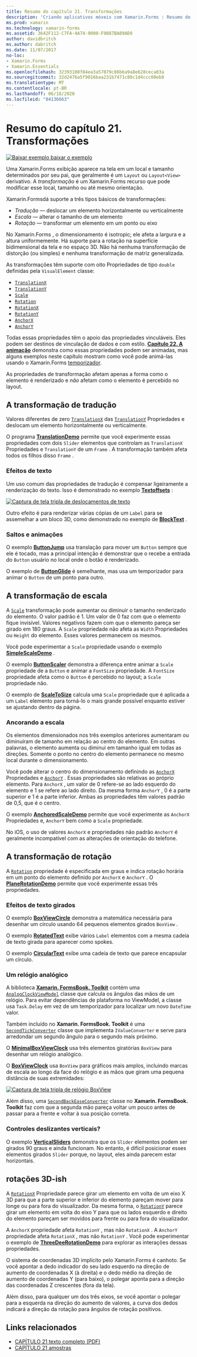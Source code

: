 ```yaml
---
title: Resumo do capítulo 21. Transformações
description: 'Criando aplicativos móveis com Xamarin.Forms : Resumo do capítulo 21. Transformações'
ms.prod: xamarin
ms.technology: xamarin-forms
ms.assetid: 3642F112-C7FA-4A74-9000-F9087BA89AD9
author: davidbritch
ms.author: dabritch
ms.date: 11/07/2017
no-loc:
- Xamarin.Forms
- Xamarin.Essentials
ms.openlocfilehash: 32393108f84ea3a57079c86b6a9a8e628ceca03a
ms.sourcegitcommit: 32d2476a5f9016baa231b7471c88c1d4ccc08eb8
ms.translationtype: MT
ms.contentlocale: pt-BR
ms.lasthandoff: 06/18/2020
ms.locfileid: "84136663"
---
```

# <a name="summary-of-chapter-21-transforms"></a>Resumo do capítulo 21. Transformações

[![Baixar exemplo ](~/media/shared/download.png) baixar o exemplo](https://github.com/xamarin/xamarin-forms-book-samples/tree/master/Chapter21)

Uma Xamarin.Forms exibição aparece na tela em um local e tamanho determinados por seu pai, que geralmente é um `Layout` ou `Layout<View>` derivativo. A *transformação* é um Xamarin.Forms recurso que pode modificar esse local, tamanho ou até mesmo orientação.

Xamarin.Formsdá suporte a três tipos básicos de transformações:

- *Tradução* &mdash; deslocar um elemento horizontalmente ou verticalmente
- *Escala* &mdash; alterar o tamanho de um elemento
- *Rotação* &mdash; transformar um elemento em um ponto ou eixo

No Xamarin.Forms , o dimensionamento é isotropic; ele afeta a largura e a altura uniformemente. Há suporte para a rotação na superfície bidimensional da tela e no espaço 3D. Não há nenhuma transformação de distorção (ou simples) e nenhuma transformação de matriz generalizada.

As transformações têm suporte com oito Propriedades de tipo `double` definidas pela `VisualElement` classe:

- [`TranslationX`](xref:Xamarin.Forms.VisualElement.TranslationX)
- [`TranslationY`](xref:Xamarin.Forms.VisualElement.TranslationY)
- [`Scale`](xref:Xamarin.Forms.VisualElement.Scale)
- [`Rotation`](xref:Xamarin.Forms.VisualElement.Rotation)
- [`RotationX`](xref:Xamarin.Forms.VisualElement.RotationX)
- [`RotationY`](xref:Xamarin.Forms.VisualElement.RotationY)
- [`AnchorX`](xref:Xamarin.Forms.VisualElement.AnchorX)
- [`AnchorY`](xref:Xamarin.Forms.VisualElement.AnchorY)

Todas essas propriedades têm o apoio das propriedades vinculáveis. Eles podem ser destinos de vinculação de dados e com estilo. [**Capítulo 22. A animação**](~/xamarin-forms/creating-mobile-apps-xamarin-forms/summaries/chapter22.md) demonstra como essas propriedades podem ser animadas, mas alguns exemplos neste capítulo mostram como você pode animá-las usando o Xamarin.Forms [temporizador](~/xamarin-forms/platform/device.md#devicestarttimer).

As propriedades de transformação afetam apenas a forma como o elemento é renderizado e *não* afetam como o elemento é percebido no layout.

## <a name="the-translation-transform"></a>A transformação de tradução

Valores diferentes de zero [`TranslationX`](xref:Xamarin.Forms.VisualElement.TranslationX) das [`TranslationY`](xref:Xamarin.Forms.VisualElement.TranslationY) Propriedades e deslocam um elemento horizontalmente ou verticalmente.

O programa [**TranslationDemo**](https://github.com/xamarin/xamarin-forms-book-samples/tree/master/Chapter21/TranslationDemo) permite que você experimente essas propriedades com dois `Slider` elementos que controlam as `TranslationX` Propriedades e `TranslationY` de um `Frame` . A transformação também afeta todos os filhos disso `Frame` .

### <a name="text-effects"></a>Efeitos de texto

Um uso comum das propriedades de tradução é compensar ligeiramente a renderização do texto. Isso é demonstrado no exemplo [**Textoffsets**](https://github.com/xamarin/xamarin-forms-book-samples/tree/master/Chapter21/TextOffsets) :

[![Captura de tela tripla de deslocamentos de texto](images/ch21fg03-small.png "Deslocamentos de texto")](images/ch21fg03-large.png#lightbox "Deslocamentos de texto")

Outro efeito é para renderizar várias cópias de um `Label` para se assemelhar a um bloco 3D, como demonstrado no exemplo de [**BlockText**](https://github.com/xamarin/xamarin-forms-book-samples/tree/master/Chapter21/BlockText) .

### <a name="jumps-and-animations"></a>Saltos e animações

O exemplo [**ButtonJump**](https://github.com/xamarin/xamarin-forms-book-samples/tree/master/Chapter21/ButtonJump) usa translação para mover um `Button` sempre que ele é tocado, mas a principal intenção é demonstrar que o recebe a entrada do `Button` usuário no local onde o botão é renderizado.

O exemplo de [**ButtonGlide**](https://github.com/xamarin/xamarin-forms-book-samples/tree/master/Chapter21/ButtonGlide) é semelhante, mas usa um temporizador para animar o `Button` de um ponto para outro.

## <a name="the-scale-transform"></a>A transformação de escala

A [`Scale`](xref:Xamarin.Forms.VisualElement.Scale) transformação pode aumentar ou diminuir o tamanho renderizado do elemento. O valor padrão é 1. Um valor de 0 faz com que o elemento fique invisível. Valores negativos fazem com que o elemento pareça ser girado em 180 graus. A `Scale` propriedade não afeta as `Width` Propriedades ou `Height` do elemento. Esses valores permanecem os mesmos.

Você pode experimentar a `Scale` propriedade usando o exemplo [**SimpleScaleDemo**](https://github.com/xamarin/xamarin-forms-book-samples/tree/master/Chapter21/SimpleScaleDemo) .

O exemplo [**ButtonScaler**](https://github.com/xamarin/xamarin-forms-book-samples/tree/master/Chapter21/ButtonScaler) demonstra a diferença entre animar a `Scale` propriedade de a `Button` e animar a `FontSize` propriedade. A `FontSize` propriedade afeta como o `Button` é percebido no layout; a `Scale` propriedade não.

O exemplo de [**ScaleToSize**](https://github.com/xamarin/xamarin-forms-book-samples/tree/master/Chapter21/ScaleToSize) calcula uma `Scale` propriedade que é aplicada a um `Label` elemento para torná-lo o mais grande possível enquanto estiver se ajustando dentro da página.

### <a name="anchoring-the-scale"></a>Ancorando a escala

Os elementos dimensionados nos três exemplos anteriores aumentaram ou diminuíram de tamanho em relação ao centro do elemento. Em outras palavras, o elemento aumenta ou diminui em tamanho igual em todas as direções. Somente o ponto no centro do elemento permanece no mesmo local durante o dimensionamento.

Você pode alterar o centro do dimensionamento definindo as [`AnchorX`](xref:Xamarin.Forms.VisualElement.AnchorX) Propriedades e [`AnchorY`](xref:Xamarin.Forms.VisualElement.AnchorY) . Essas propriedades são relativas ao próprio elemento. Para `AnchorX` , um valor de 0 refere-se ao lado esquerdo do elemento e 1 se refere ao lado direito. Da mesma forma `AnchorY` , 0 é a parte superior e 1 é a parte inferior. Ambas as propriedades têm valores padrão de 0,5, que é o centro.

O exemplo [**AnchoredScaleDemo**](https://github.com/xamarin/xamarin-forms-book-samples/tree/master/Chapter21/AnchoredScaleDemo) permite que você experimente as `AnchorX` Propriedades e, `AnchorY` bem como a `Scale` propriedade.

No iOS, o uso de valores `AnchorX` e propriedades não padrão `AnchorY` é geralmente incompatível com as alterações de orientação do telefone.

## <a name="the-rotation-transform"></a>A transformação de rotação

A [`Rotation`](xref:Xamarin.Forms.VisualElement.Rotation) propriedade é especificada em graus e indica rotação horária em um ponto do elemento definido por `AnchorX` e `AnchorY` . O [**PlaneRotationDemo**](https://github.com/xamarin/xamarin-forms-book-samples/tree/master/Chapter21/PlaneRotationDemo) permite que você experimente essas três propriedades.

### <a name="rotated-text-effects"></a>Efeitos de texto girados

O exemplo [**BoxViewCircle**](https://github.com/xamarin/xamarin-forms-book-samples/tree/master/Chapter21/BoxViewCircle) demonstra a matemática necessária para desenhar um círculo usando 64 pequenos elementos girados `BoxView` .

O exemplo [**RotatedText**](https://github.com/xamarin/xamarin-forms-book-samples/tree/master/Chapter21/RotatedText) exibe vários `Label` elementos com a mesma cadeia de texto girada para aparecer como spokes.

O exemplo [**CircularText**](https://github.com/xamarin/xamarin-forms-book-samples/tree/master/Chapter21/CircularText) exibe uma cadeia de texto que parece encapsular um círculo.

### <a name="an-analog-clock"></a>Um relógio analógico

A biblioteca [**Xamarin. FormsBook. Toolkit**](https://github.com/xamarin/xamarin-forms-book-samples/tree/master/Libraries/Xamarin.FormsBook.Toolkit) contém uma [`AnalogClockViewModel`](https://github.com/xamarin/xamarin-forms-book-samples/blob/master/Libraries/Xamarin.FormsBook.Toolkit/Xamarin.FormsBook.Toolkit/AnalogClockViewModel.cs) classe que calcula os ângulos das mãos de um relógio. Para evitar dependências de plataforma no ViewModel, a classe usa `Task.Delay` em vez de um temporizador para localizar um novo `DateTime` valor.

Também incluído no **Xamarin. FormsBook. Toolkit** é uma [`SecondTickConverter`](https://github.com/xamarin/xamarin-forms-book-samples/blob/master/Libraries/Xamarin.FormsBook.Toolkit/Xamarin.FormsBook.Toolkit/SecondTickConverter.cs) classe que implementa `IValueConverter` e serve para arredondar um segundo ângulo para o segundo mais próximo.

O [**MinimalBoxViewClock**](https://github.com/xamarin/xamarin-forms-book-samples/tree/master/Chapter21/MinimalBoxViewClock) usa três elementos giratórias `BoxView` para desenhar um relógio analógico.

O [**BoxViewClock**](https://github.com/xamarin/xamarin-forms-book-samples/tree/master/Chapter21/BoxViewClock) usa `BoxView` para gráficos mais amplos, incluindo marcas de escala ao longo da face do relógio e as mãos que giram uma pequena distância de suas extremidades:

[![Captura de tela tripla de relógio BoxView](images/ch21fg17-small.png "Face do relógio analógico")](images/ch21fg17-large.png#lightbox "Face do relógio analógico")

Além disso, uma [`SecondBackEaseConverter`](https://github.com/xamarin/xamarin-forms-book-samples/blob/master/Libraries/Xamarin.FormsBook.Toolkit/Xamarin.FormsBook.Toolkit/SecondBackEaseConverter.cs) classe no **Xamarin. FormsBook. Toolkit** faz com que a segunda mão pareça voltar um pouco antes de passar para a frente e voltar à sua posição correta.

### <a name="vertical-sliders"></a>Controles deslizantes verticais?

O exemplo [**VerticalSliders**](https://github.com/xamarin/xamarin-forms-book-samples/tree/master/Chapter21/VerticalSliders) demonstra que os `Slider` elementos podem ser girados 90 graus e ainda funcionam. No entanto, é difícil posicionar esses elementos girados `Slider` porque, no layout, eles ainda parecem estar horizontais.

## <a name="3d-ish-rotations"></a>rotações 3D-ish

A [`RotationX`](xref:Xamarin.Forms.VisualElement.RotationX) Propriedade parece girar um elemento em volta de um eixo X 3D para que a parte superior e inferior do elemento pareçam mover para longe ou para fora do visualizador. Da mesma forma, o [`RotationY`](xref:Xamarin.Forms.VisualElement.RotationY) parece girar um elemento em volta do eixo Y para que os lados esquerdo e direito do elemento pareçam ser movidos para frente ou para fora do visualizador.

A `AnchorX` propriedade afeta `RotationY` , mas não `RotationX` . A `AnchorY` propriedade afeta `RotationX` , mas não `RotationY` . Você pode experimentar o exemplo de [**ThreeDeeRotationDemo**](https://github.com/xamarin/xamarin-forms-book-samples/tree/master/Chapter21/ThreeDeeRotationDemo) para explorar as interações dessas propriedades.

O sistema de coordenadas 3D implícito pelo Xamarin.Forms é canhoto. Se você apontar a dedo indicador do seu lado esquerdo na direção de aumento de coordenadas X (à direita) e o dedo médio na direção de aumento de coordenadas Y (para baixo), o polegar aponta para a direção das coordenadas Z crescentes (fora da tela).

Além disso, para qualquer um dos três eixos, se você apontar o polegar para a esquerda na direção do aumento de valores, a curva dos dedos indicará a direção da rotação para ângulos de rotação positivos.

## <a name="related-links"></a>Links relacionados

- [CAPÍTULO 21 texto completo (PDF)](https://download.xamarin.com/developer/xamarin-forms-book/XamarinFormsBook-Ch21-Apr2016.pdf)
- [CAPÍTULO 21 amostras](https://github.com/xamarin/xamarin-forms-book-samples/tree/master/Chapter21)
